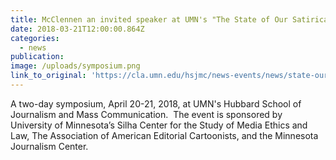 ```yaml
---
title: McClennen an invited speaker at UMN's "The State of Our Satirical Union"
date: 2018-03-21T12:00:00.864Z
categories: 
  - news
publication:
image: /uploads/symposium.png
link_to_original: 'https://cla.umn.edu/hsjmc/news-events/news/state-our-satirical-union'
---
```


A two-day symposium, April 20-21, 2018, at UMN's Hubbard School of Journalism and Mass Communication.&nbsp; The event is sponsored by University of Minnesota’s Silha Center for the Study of Media Ethics and Law, The Association of American Editorial Cartoonists, and the Minnesota Journalism Center.&nbsp;